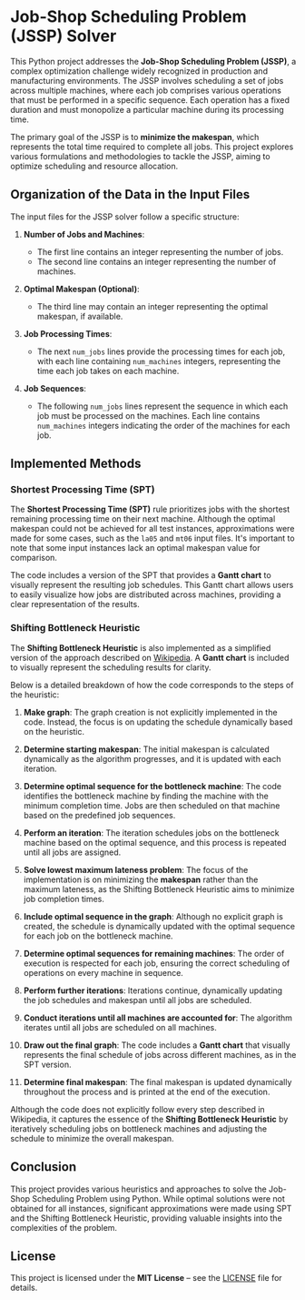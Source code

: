 # Job-Shop Scheduling Problem (JSSP) Solver

This Python project addresses the **Job-Shop Scheduling Problem (JSSP)**, a complex optimization challenge widely recognized in production and manufacturing environments. The JSSP involves scheduling a set of jobs across multiple machines, where each job comprises various operations that must be performed in a specific sequence. Each operation has a fixed duration and must monopolize a particular machine during its processing time.

The primary goal of the JSSP is to **minimize the makespan**, which represents the total time required to complete all jobs. This project explores various formulations and methodologies to tackle the JSSP, aiming to optimize scheduling and resource allocation.

## Organization of the Data in the Input Files

The input files for the JSSP solver follow a specific structure:

1. **Number of Jobs and Machines**:
   - The first line contains an integer representing the number of jobs.
   - The second line contains an integer representing the number of machines.

2. **Optimal Makespan (Optional)**:
   - The third line may contain an integer representing the optimal makespan, if available.

3. **Job Processing Times**:
   - The next `num_jobs` lines provide the processing times for each job, with each line containing `num_machines` integers, representing the time each job takes on each machine.

4. **Job Sequences**:
   - The following `num_jobs` lines represent the sequence in which each job must be processed on the machines. Each line contains `num_machines` integers indicating the order of the machines for each job.

## Implemented Methods

### Shortest Processing Time (SPT)

The **Shortest Processing Time (SPT)** rule prioritizes jobs with the shortest remaining processing time on their next machine. Although the optimal makespan could not be achieved for all test instances, approximations were made for some cases, such as the `la05` and `mt06` input files. It's important to note that some input instances lack an optimal makespan value for comparison.

The code includes a version of the SPT that provides a **Gantt chart** to visually represent the resulting job schedules. This Gantt chart allows users to easily visualize how jobs are distributed across machines, providing a clear representation of the results.

### Shifting Bottleneck Heuristic

The **Shifting Bottleneck Heuristic** is also implemented as a simplified version of the approach described on [Wikipedia](https://en.wikipedia.org/wiki/Shifting_bottleneck_heuristic). A **Gantt chart** is included to visually represent the scheduling results for clarity.

Below is a detailed breakdown of how the code corresponds to the steps of the heuristic:

1. **Make graph**:
   The graph creation is not explicitly implemented in the code. Instead, the focus is on updating the schedule dynamically based on the heuristic.
    
2. **Determine starting makespan**:
   The initial makespan is calculated dynamically as the algorithm progresses, and it is updated with each iteration.
    
3. **Determine optimal sequence for the bottleneck machine**:
   The code identifies the bottleneck machine by finding the machine with the minimum completion time. Jobs are then scheduled on that machine based on the predefined job sequences.

4. **Perform an iteration**:
   The iteration schedules jobs on the bottleneck machine based on the optimal sequence, and this process is repeated until all jobs are assigned.

5. **Solve lowest maximum lateness problem**:
   The focus of the implementation is on minimizing the **makespan** rather than the maximum lateness, as the Shifting Bottleneck Heuristic aims to minimize job completion times.

6. **Include optimal sequence in the graph**:
   Although no explicit graph is created, the schedule is dynamically updated with the optimal sequence for each job on the bottleneck machine.

7. **Determine optimal sequences for remaining machines**:
   The order of execution is respected for each job, ensuring the correct scheduling of operations on every machine in sequence.

8. **Perform further iterations**:
   Iterations continue, dynamically updating the job schedules and makespan until all jobs are scheduled.

9. **Conduct iterations until all machines are accounted for**:
   The algorithm iterates until all jobs are scheduled on all machines.

10. **Draw out the final graph**:
    The code includes a **Gantt chart** that visually represents the final schedule of jobs across different machines, as in the SPT version.

11. **Determine final makespan**:
    The final makespan is updated dynamically throughout the process and is printed at the end of the execution.

Although the code does not explicitly follow every step described in Wikipedia, it captures the essence of the **Shifting Bottleneck Heuristic** by iteratively scheduling jobs on bottleneck machines and adjusting the schedule to minimize the overall makespan.

## Conclusion

This project provides various heuristics and approaches to solve the Job-Shop Scheduling Problem using Python. While optimal solutions were not obtained for all instances, significant approximations were made using SPT and the Shifting Bottleneck Heuristic, providing valuable insights into the complexities of the problem.

## License

This project is licensed under the **MIT License** – see the [LICENSE](LICENSE) file for details.
